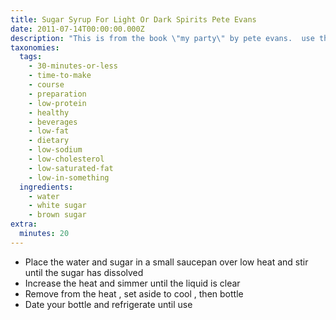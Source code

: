 ```yaml
---
title: Sugar Syrup For Light Or Dark Spirits Pete Evans
date: 2011-07-14T00:00:00.000Z
description: "This is from the book \"my party\" by pete evans.  use this syrup in your white chocolate martini ( recipe #460299 ).\r\n."
taxonomies:
  tags:
    - 30-minutes-or-less
    - time-to-make
    - course
    - preparation
    - low-protein
    - healthy
    - beverages
    - low-fat
    - dietary
    - low-sodium
    - low-cholesterol
    - low-saturated-fat
    - low-in-something
  ingredients:
    - water
    - white sugar
    - brown sugar
extra:
  minutes: 20
---
```

 - Place the water and sugar in a small saucepan over low heat and stir until the sugar has dissolved
 - Increase the heat and simmer until the liquid is clear
 - Remove from the heat , set aside to cool , then bottle
 - Date your bottle and refrigerate until use
